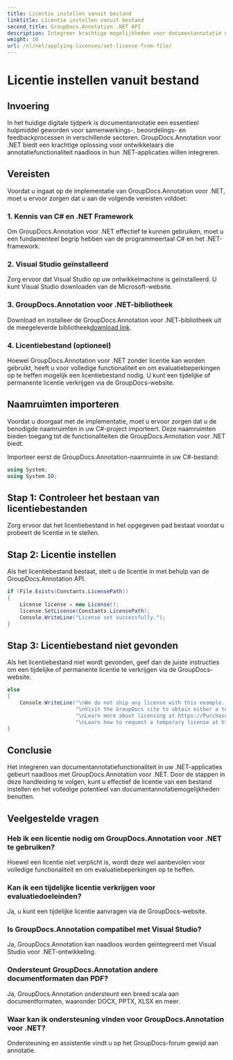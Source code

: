 ```yaml
---
title: Licentie instellen vanuit bestand
linktitle: Licentie instellen vanuit bestand
second_title: GroupDocs.Annotation .NET API
description: Integreer krachtige mogelijkheden voor documentannotatie naadloos in uw .NET-toepassingen met GroupDocs.Annotation voor .NET.
weight: 10
url: /nl/net/applying-licenses/set-license-from-file/
---
```


# Licentie instellen vanuit bestand

## Invoering
In het huidige digitale tijdperk is documentannotatie een essentieel hulpmiddel geworden voor samenwerkings-, beoordelings- en feedbackprocessen in verschillende sectoren. GroupDocs.Annotation voor .NET biedt een krachtige oplossing voor ontwikkelaars die annotatiefunctionaliteit naadloos in hun .NET-applicaties willen integreren.
## Vereisten
Voordat u ingaat op de implementatie van GroupDocs.Annotation voor .NET, moet u ervoor zorgen dat u aan de volgende vereisten voldoet:
### 1. Kennis van C# en .NET Framework
Om GroupDocs.Annotation voor .NET effectief te kunnen gebruiken, moet u een fundamenteel begrip hebben van de programmeertaal C# en het .NET-framework.
### 2. Visual Studio geïnstalleerd
Zorg ervoor dat Visual Studio op uw ontwikkelmachine is geïnstalleerd. U kunt Visual Studio downloaden van de Microsoft-website.
### 3. GroupDocs.Annotation voor .NET-bibliotheek
 Download en installeer de GroupDocs.Annotation voor .NET-bibliotheek uit de meegeleverde bibliotheek[download link](https://releases.groupdocs.com/annotation/net/).
### 4. Licentiebestand (optioneel)
Hoewel GroupDocs.Annotation voor .NET zonder licentie kan worden gebruikt, heeft u voor volledige functionaliteit en om evaluatiebeperkingen op te heffen mogelijk een licentiebestand nodig. U kunt een tijdelijke of permanente licentie verkrijgen via de GroupDocs-website.

## Naamruimten importeren
Voordat u doorgaat met de implementatie, moet u ervoor zorgen dat u de benodigde naamruimten in uw C#-project importeert. Deze naamruimten bieden toegang tot de functionaliteiten die GroupDocs.Annotation voor .NET biedt.

Importeer eerst de GroupDocs.Annotation-naamruimte in uw C#-bestand:
```csharp
using System;
using System.IO;
```
## Stap 1: Controleer het bestaan van licentiebestanden
Zorg ervoor dat het licentiebestand in het opgegeven pad bestaat voordat u probeert de licentie in te stellen.
## Stap 2: Licentie instellen
Als het licentiebestand bestaat, stelt u de licentie in met behulp van de GroupDocs.Annotation API.
```csharp
if (File.Exists(Constants.LicensePath))
{
    License license = new License();
    license.SetLicense(Constants.LicensePath);
    Console.WriteLine("License set successfully.");
}
```
## Stap 3: Licentiebestand niet gevonden
Als het licentiebestand niet wordt gevonden, geef dan de juiste instructies om een tijdelijke of permanente licentie te verkrijgen via de GroupDocs-website.
```csharp
else
{
    Console.WriteLine("\nWe do not ship any license with this example. " +
                      "\nVisit the GroupDocs site to obtain either a temporary or permanent license. " +
                      "\nLearn more about licensing at https://Purchase.groupdocs.com/faqs/licensing. " +
                      "\nLearn how to request a temporary license at https://aankoop.groupdocs.com/tijdelijke-licentie.");
}
```

## Conclusie
Het integreren van documentannotatiefunctionaliteit in uw .NET-applicaties gebeurt naadloos met GroupDocs.Annotation voor .NET. Door de stappen in deze handleiding te volgen, kunt u effectief de licentie van een bestand instellen en het volledige potentieel van documentannotatiemogelijkheden benutten.
## Veelgestelde vragen
### Heb ik een licentie nodig om GroupDocs.Annotation voor .NET te gebruiken?
Hoewel een licentie niet verplicht is, wordt deze wel aanbevolen voor volledige functionaliteit en om evaluatiebeperkingen op te heffen.
### Kan ik een tijdelijke licentie verkrijgen voor evaluatiedoeleinden?
Ja, u kunt een tijdelijke licentie aanvragen via de GroupDocs-website.
### Is GroupDocs.Annotation compatibel met Visual Studio?
Ja, GroupDocs.Annotation kan naadloos worden geïntegreerd met Visual Studio voor .NET-ontwikkeling.
### Ondersteunt GroupDocs.Annotation andere documentformaten dan PDF?
Ja, GroupDocs.Annotation ondersteunt een breed scala aan documentformaten, waaronder DOCX, PPTX, XLSX en meer.
### Waar kan ik ondersteuning vinden voor GroupDocs.Annotation voor .NET?
Ondersteuning en assistentie vindt u op het GroupDocs-forum gewijd aan annotatie.